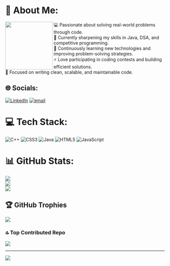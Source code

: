 # 💫 About Me:
<a href="https://user-images.githubusercontent.com/74038190/219923823-bf1ce878-c6b8-4faa-be07-93e6b1006521.gif" target="_blank">
  <img align="left" src="https://user-images.githubusercontent.com/74038190/219923823-bf1ce878-c6b8-4faa-be07-93e6b1006521.gif" width="150">
</a>

💻 Passionate about solving real-world problems through code.  <br>🚀 Currently sharpening my skills in Java, DSA, and competitive programming.  <br>🌱 Continuously learning new technologies and improving problem-solving strategies.  <br>⚡ Love participating in coding contests and building efficient solutions.  <br>🎯 Focused on writing clean, scalable, and maintainable code.  <br>


## 🌐 Socials:
[![LinkedIn](https://img.shields.io/badge/LinkedIn-%230077B5.svg?logo=linkedin&logoColor=white)](https://linkedin.com/in/https://www.linkedin.com/in/algopilot/) [![email](https://img.shields.io/badge/Email-D14836?logo=gmail&logoColor=white)](mailto:fahimasfaq01@gmail.com) 

# 💻 Tech Stack:
![C++](https://img.shields.io/badge/c++-%2300599C.svg?style=plastic&logo=c%2B%2B&logoColor=white) ![CSS3](https://img.shields.io/badge/css3-%231572B6.svg?style=plastic&logo=css3&logoColor=white) ![Java](https://img.shields.io/badge/java-%23ED8B00.svg?style=plastic&logo=openjdk&logoColor=white) ![HTML5](https://img.shields.io/badge/html5-%23E34F26.svg?style=plastic&logo=html5&logoColor=white) ![JavaScript](https://img.shields.io/badge/javascript-%23323330.svg?style=plastic&logo=javascript&logoColor=%23F7DF1E)
# 📊 GitHub Stats:
![](https://github-readme-stats.vercel.app/api?username=algo-pilot&theme=dark&hide_border=false&include_all_commits=true&count_private=true)<br/>
![](https://nirzak-streak-stats.vercel.app/?user=algo-pilot&theme=dark&hide_border=false)<br/>
![](https://github-readme-stats.vercel.app/api/top-langs/?username=algo-pilot&theme=dark&hide_border=false&include_all_commits=true&count_private=true&layout=compact)

## 🏆 GitHub Trophies
![](https://github-profile-trophy.vercel.app/?username=algo-pilot&theme=radical&no-frame=false&no-bg=false&margin-w=4)

### 🔝 Top Contributed Repo
![](https://github-contributor-stats.vercel.app/api?username=algo-pilot&limit=5&theme=dark&combine_all_yearly_contributions=true)

---
[![](https://visitcount.itsvg.in/api?id=algo-pilot&icon=0&color=1)](https://visitcount.itsvg.in)

<!-- Proudly created with GPRM ( https://gprm.itsvg.in ) -->
